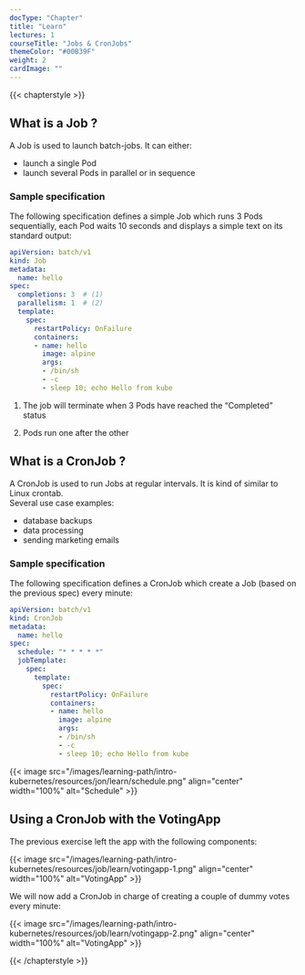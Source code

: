 ```yaml
---
docType: "Chapter"
title: "Learn"
lectures: 1
courseTitle: "Jobs & CronJobs"
themeColor: "#00B39F"
weight: 2
cardImage: ""
---
```

{{< chapterstyle >}}

## What is a Job ?

A Job is used to launch batch-jobs. It can either:  

- launch a single Pod
- launch several Pods in parallel or in sequence

### Sample specification

The following specification defines a simple Job which runs 3 Pods sequentially, each Pod waits 10 seconds and displays a simple text on its standard output:

``` yaml
apiVersion: batch/v1                 
kind: Job
metadata:
  name: hello
spec:
  completions: 3  # (1)
  parallelism: 1  # (2)
  template:
    spec:
      restartPolicy: OnFailure
      containers:
      - name: hello
        image: alpine
        args:
        - /bin/sh
        - -c
        - sleep 10; echo Hello from kube
```

1. The job will terminate when 3 Pods have reached the “Completed” status

2. Pods run one after the other

## What is a CronJob ?

A CronJob is used to run Jobs at regular intervals. It is kind of similar to Linux crontab.  
Several use case examples:  

- database backups
- data processing
- sending marketing emails

### Sample specification

The following specification defines a CronJob which create a Job (based on the previous spec) every minute:

``` yaml
apiVersion: batch/v1
kind: CronJob
metadata:
  name: hello
spec:
  schedule: "* * * * *" 
  jobTemplate:
    spec:
      template:
        spec:
          restartPolicy: OnFailure
          containers:
          - name: hello
            image: alpine
            args:
            - /bin/sh
            - -c
            - sleep 10; echo Hello from kube
```

{{< image src="/images/learning-path/intro-kubernetes/resources/jon/learn/schedule.png" align="center" width="100%" alt="Schedule" >}}

## Using a CronJob with the VotingApp

The previous exercise left the app with the following components:

{{< image src="/images/learning-path/intro-kubernetes/resources/job/learn/votingapp-1.png" align="center" width="100%" alt="VotingApp" >}}

We will now add a CronJob in charge of creating a couple of dummy votes every minute:

{{< image src="/images/learning-path/intro-kubernetes/resources/job/learn/votingapp-2.png" align="center" width="100%" alt="VotingApp" >}}

{{< /chapterstyle >}}
